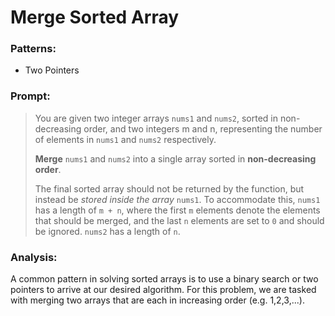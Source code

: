 # Merge Sorted Array

### Patterns:

- Two Pointers

### Prompt:

> You are given two integer arrays `nums1` and `nums2`, sorted in non-decreasing order, and two integers m and n, representing the number of elements in `nums1` and `nums2` respectively.
>
> **Merge** `nums1` and `nums2` into a single array sorted in **non-decreasing order**.
>
> The final sorted array should not be returned by the function, but instead be _stored inside the array_ `nums1`. To accommodate this, `nums1` has a length of `m + n`, where the first `m` elements denote the elements that should be merged, and the last `n` elements are set to `0` and should be ignored. `nums2` has a length of `n`.

### Analysis:

A common pattern in solving sorted arrays is to use a binary search or two pointers to arrive at our desired algorithm. For this problem, we are tasked with merging two arrays that are each in increasing order (e.g. 1,2,3,...).
